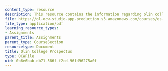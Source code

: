 ```yaml
---
content_type: resource
description: This resource contains the information regarding olin college prospectus.
file: https://ol-ocw-studio-app-production.s3.amazonaws.com/courses/es-291-learning-seminar-experiments-in-education-spring-2003/0b6e6babdb71586ff2cd96fd96275a0f_MITES_291S03_7a_olin.pdf
file_type: application/pdf
learning_resource_types:
- Assignments
parent_title: Assignments
parent_type: CourseSection
resourcetype: Document
title: Olin College Prospectus
type: OCWFile
uid: 0b6e6bab-db71-586f-f2cd-96fd96275a0f
---
```


